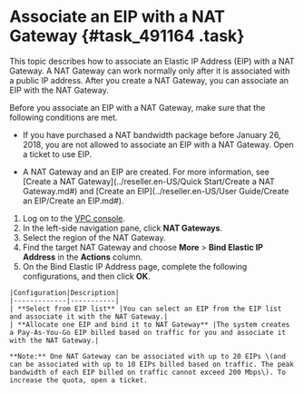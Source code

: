 # Associate an EIP with a NAT Gateway {#task_491164 .task}

This topic describes how to associate an Elastic IP Address \(EIP\) with a NAT Gateway. A NAT Gateway can work normally only after it is associated with a public IP address. After you create a NAT Gateway, you can associate an EIP with the NAT Gateway.

Before you associate an EIP with a NAT Gateway, make sure that the following conditions are met.

-   If you have purchased a NAT bandwidth package before January 26, 2018, you are not allowed to associate an EIP with a NAT Gateway. Open a ticket to use EIP.

-   A NAT Gateway and an EIP are created. For more information, see [Create a NAT Gateway](../reseller.en-US/Quick Start/Create a NAT Gateway.md#) and [Create an EIP](../reseller.en-US/User Guide/Create an EIP/Create an EIP.md#).

1.   Log on to the [VPC console](https://partners-intl.aliyun.com/login-required#/vpc). 
2.   In the left-side navigation pane, click **NAT Gateways**. 
3.   Select the region of the NAT Gateway. 
4.   Find the target NAT Gateway and choose **More** \> **Bind Elastic IP Address** in the **Actions** column. 
5.   On the Bind Elastic IP Address page, complete the following configurations, and then click **OK**. 

    |Configuration|Description|
    |-------------|-----------|
    | **Select from EIP list** |You can select an EIP from the EIP list and associate it with the NAT Gateway.|
    | **Allocate one EIP and bind it to NAT Gateway** |The system creates a Pay-As-You-Go EIP billed based on traffic for you and associate it with the NAT Gateway.|

    **Note:** One NAT Gateway can be associated with up to 20 EIPs \(and can be associated with up to 10 EIPs billed based on traffic. The peak bandwidth of each EIP billed on traffic cannot exceed 200 Mbps\). To increase the quota, open a ticket.


